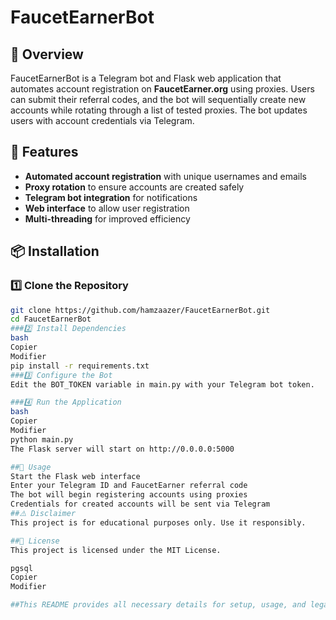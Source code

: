 # FaucetEarnerBot

## 📌 Overview  
FaucetEarnerBot is a Telegram bot and Flask web application that automates account registration on **FaucetEarner.org** using proxies. Users can submit their referral codes, and the bot will sequentially create new accounts while rotating through a list of tested proxies. The bot updates users with account credentials via Telegram.

## 🚀 Features  
- **Automated account registration** with unique usernames and emails  
- **Proxy rotation** to ensure accounts are created safely  
- **Telegram bot integration** for notifications  
- **Web interface** to allow user registration  
- **Multi-threading** for improved efficiency  

## 📦 Installation  

### 1️⃣ Clone the Repository  
```bash
git clone https://github.com/hamzaazer/FaucetEarnerBot.git
cd FaucetEarnerBot
###2️⃣ Install Dependencies
bash
Copier
Modifier
pip install -r requirements.txt
###3️⃣ Configure the Bot
Edit the BOT_TOKEN variable in main.py with your Telegram bot token.

###4️⃣ Run the Application
bash
Copier
Modifier
python main.py
The Flask server will start on http://0.0.0.0:5000

##🔧 Usage
Start the Flask web interface
Enter your Telegram ID and FaucetEarner referral code
The bot will begin registering accounts using proxies
Credentials for created accounts will be sent via Telegram
##⚠️ Disclaimer
This project is for educational purposes only. Use it responsibly.

##📜 License
This project is licensed under the MIT License.

pgsql
Copier
Modifier

##This README provides all necessary details for setup, usage, and legal disclaimers. Let me know if you need any modifications! 🚀






